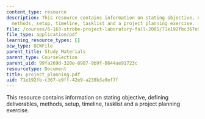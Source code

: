 ```yaml
---
content_type: resource
description: This resource contains information on stating objective, defining deliverables,
  methods, setup, timeline, tasklist and a project planning exercise.
file: /courses/6-163-strobe-project-laboratory-fall-2005/71e192fbc367e9ff42e9a238b3a9ef7f_project_planning.pdf
file_type: application/pdf
learning_resource_types: []
ocw_type: OCWFile
parent_title: Study Materials
parent_type: CourseSection
parent_uid: 99fa269d-320e-8987-9b9f-8644ae91723c
resourcetype: Document
title: project_planning.pdf
uid: 71e192fb-c367-e9ff-42e9-a238b3a9ef7f
---
```

This resource contains information on stating objective, defining deliverables, methods, setup, timeline, tasklist and a project planning exercise.